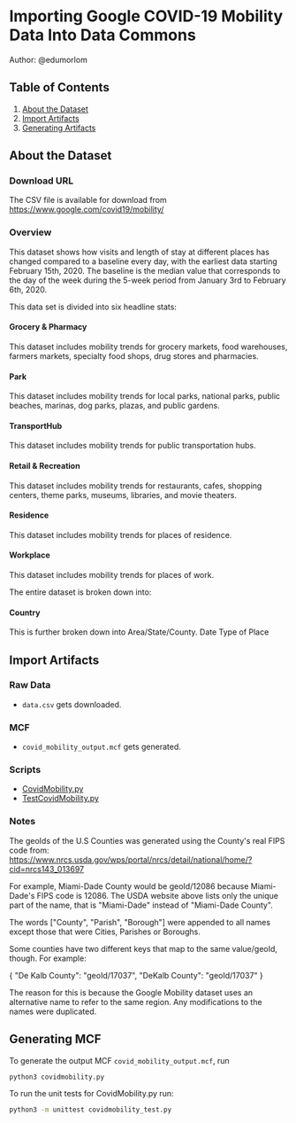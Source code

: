 
# Importing Google COVID-19 Mobility Data Into Data Commons

Author: @edumorlom

## Table of Contents

1. [About the Dataset](#about-the-dataset)
1. [Import Artifacts](#import-artifacts)
1. [Generating Artifacts](#generating-artifacts)

## About the Dataset

### Download URL

The CSV file is available for download from https://www.google.com/covid19/mobility/

### Overview

This dataset shows how visits and length of stay at different places has changed compared to a baseline every day, with the earliest data starting February 15th, 2020.
The baseline is the median value that corresponds to the day of the week during the 5-week period from January 3rd to February 6th, 2020.

This data set is divided into six headline stats:

#### Grocery & Pharmacy
This dataset includes mobility trends for grocery markets, food warehouses, farmers markets, specialty food shops, drug stores and pharmacies.
#### Park
This dataset includes mobility trends for local parks, national parks, public beaches, marinas, dog parks, plazas, and public gardens.
#### TransportHub
This dataset includes mobility trends for public transportation hubs.
#### Retail & Recreation
This dataset includes mobility trends for restaurants, cafes, shopping centers, theme parks, museums, libraries, and movie theaters.
#### Residence
This dataset includes mobility trends for places of residence.
#### Workplace
This dataset includes mobility trends for places of work.


The entire dataset is broken down into:

#### Country
This is further broken down into Area/State/County.
Date
Type of Place

## Import Artifacts

### Raw Data
- `data.csv` gets downloaded.

### MCF
- `covid_mobility_output.mcf` gets generated.

### Scripts
- [CovidMobility.py](CovidMobility.py)
- [TestCovidMobility.py](TestCovidMobility.py)

### Notes
The geoIds of the U.S Counties was generated using the County's real FIPS code from:
https://www.nrcs.usda.gov/wps/portal/nrcs/detail/national/home/?cid=nrcs143_013697

For example, Miami-Dade County would be geoId/12086 because Miami-Dade's FIPS code is 12086.
The USDA website above lists only the unique part of the name, that is "Miami-Dade" instead of "Miami-Dade County".

The words ["County", "Parish", "Borough"] were appended to all names except those that were Cities, Parishes or Boroughs.

Some counties have two different keys that map to the same value/geoId, though.
For example:

{
    "De Kalb County": "geoId/17037",
    "DeKalb County": "geoId/17037"
}

The reason for this is because the Google Mobility dataset uses an alternative name to refer to the same region.
Any modifications to the names were duplicated.

## Generating MCF
To generate the output MCF `covid_mobility_output.mcf`, run

``` bash
python3 covidmobility.py
```

To run the unit tests for CovidMobility.py run:

```bash
python3 -m unittest covidmobility_test.py
```
